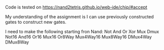 Code is tested on https://nand2tetris.github.io/web-ide/chip/#accept

My understanding of the assignment is I can use previously constructed gates to construct new gates.

I need to make the following starting fron Nand:
    Not
    And
    Or
    Xor
    Mux
    Dmux
    Not16
    And16
    Or16
    Mux16
    Or8Way
    Mux4Way16
    Mux8Way16
    DMux4Way
    DMux8Way
